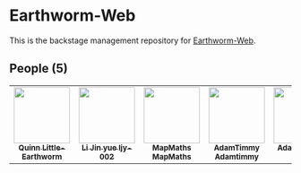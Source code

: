 # Earthworm-Web
This is the backstage management repository for [Earthworm-Web](https://earthworm-web.github.io).
## People (5)
<table>
    <tr>
        <td align="center">
            <a href="https://github.com/Little-Earthworm" target="_blank"><img src="https://earthworm-web.github.io/images/users/little-earthworm.jpg" width="100px;"><br><sub><b>Quinn Little-Earthworm</b></sub></a>
        </td>
        <td align="center">
            <a href="https://github.com/ljy-002" target="_blank"><img src="https://earthworm-web.github.io/images/users/ljy-002.jpg" width="100px;"><br><sub><b>Li Jin yue ljy-002</b></sub></a>
        </td>
        <td align="center">
            <a href="https://github.com/MapMaths" target="_blank"><img src="https://earthworm-web.github.io/images/users/mapmaths.png" width="100px;"><br><sub><b>MapMaths MapMaths</b></sub></a>
        </td>
        <td align="center">
            <a href="https://github.com/Adamtimmy" target="_blank"><img src="https://earthworm-web.github.io/images/users/adamtimmy.jpg" width="100px;"><br><sub><b>AdamTimmy Adamtimmy</b></sub></a>
        </td>
        <td align="center">
            <a href="https://github.com/Adamtimmy-AT" target="_blank"><img src="https://earthworm-web.github.io/images/users/adamtimmy-at.png" width="100px;"><br><sub><b>Adamtimmy-AT</b></sub></a>
        </td>
    </tr>
</table>
